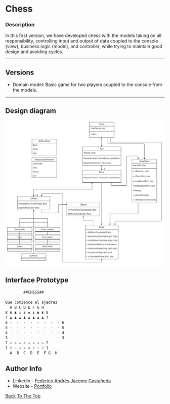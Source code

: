 # Chess

### Description
In this first version, we have developed chess with the models taking on all responsibility, controlling input and output of data coupled to the console (view), business logic (model), and controller, while trying to maintain good design and avoiding cycles.


---

## Versions

- Domain model: Basic game for two players coupled to the console from the models.

---


## Design diagram
![Design diagram](./Docs/Chess.DomainModel_Desing.png)


## Interface Prototype
```
        ##CHESS##

Que comience el ajedrez
  A B C D E F G H
8 ♜ ♞ ♝ ♛ ♚ ♝ ♞ ♜ 8
7 ♟ ♟ ♟ ♟ ♟ ♟ ♟ ♟ 7
6 -  -  -  -  -  -  -  - 6
5 -  -  -  -  -  -  -  - 5
4 -  -  -  -  -  -  -  - 4
3 -  -  -  -  -  -  -  - 3
2 ♙ ♙ ♙ ♙ ♙ ♙ ♙ ♙ 2
1 ♖ ♘ ♗ ♕ ♔ ♗ ♘ ♖ 1
  A  B  C  D  E  F G  H
```


## Author Info

- Linkedin - [Federico Andrés Jácome Castañeda](https://www.linkedin.com/in/federicojacome/)
- Website - [Portfolio](http://fedeandresdeveloper.online/)

[Back To The Top](#Chess)

